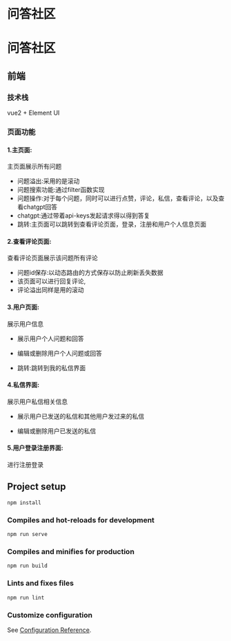 # 问答社区
# 问答社区

## 前端

### 技术栈

vue2 + Element UI

### 页面功能

#### 1.主页面:

主页面展示所有问题

* 问题溢出:采用的是滚动
* 问题搜索功能:通过filter函数实现
* 问题操作:对于每个问题，同时可以进行点赞，评论，私信，查看评论，以及查看chatgpt回答
* chatgpt:通过带着api-keys发起请求得以得到答复
* 跳转:主页面可以跳转到查看评论页面，登录，注册和用户个人信息页面

#### 2.查看评论页面:

查看评论页面展示该问题所有评论

* 问题id保存:以动态路由的方式保存以防止刷新丢失数据
* 该页面可以进行回复评论,
* 评论溢出同样是用的滚动

#### 3.用户页面:

展示用户信息

* 展示用户个人问题和回答
* 编辑或删除用户个人问题或回答

* 跳转:跳转到我的私信界面

#### 4.私信界面:

展示用户私信相关信息

* 展示用户已发送的私信和其他用户发过来的私信

* 编辑或删除用户已发送的私信

#### 5.用户登录注册界面:

进行注册登录
## Project setup
```
npm install
```

### Compiles and hot-reloads for development
```
npm run serve
```

### Compiles and minifies for production
```
npm run build
```

### Lints and fixes files
```
npm run lint
```

### Customize configuration
See [Configuration Reference](https://cli.vuejs.org/config/).
